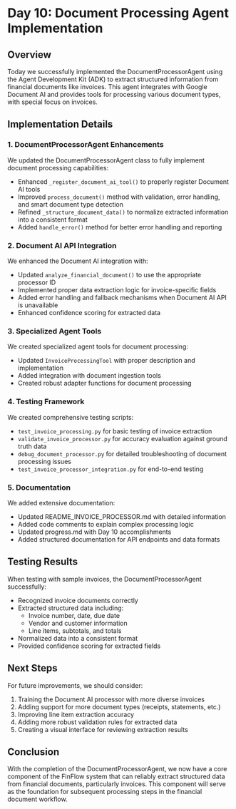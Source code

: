 # Day 10: Document Processing Agent Implementation

## Overview

Today we successfully implemented the DocumentProcessorAgent using the Agent Development Kit (ADK) to extract structured information from financial documents like invoices. This agent integrates with Google Document AI and provides tools for processing various document types, with special focus on invoices.

## Implementation Details

### 1. DocumentProcessorAgent Enhancements

We updated the DocumentProcessorAgent class to fully implement document processing capabilities:

- Enhanced `_register_document_ai_tool()` to properly register Document AI tools
- Improved `process_document()` method with validation, error handling, and smart document type detection
- Refined `_structure_document_data()` to normalize extracted information into a consistent format
- Added `handle_error()` method for better error handling and reporting

### 2. Document AI API Integration

We enhanced the Document AI integration with:

- Updated `analyze_financial_document()` to use the appropriate processor ID
- Implemented proper data extraction logic for invoice-specific fields
- Added error handling and fallback mechanisms when Document AI API is unavailable
- Enhanced confidence scoring for extracted data

### 3. Specialized Agent Tools

We created specialized agent tools for document processing:

- Updated `InvoiceProcessingTool` with proper description and implementation
- Added integration with document ingestion tools
- Created robust adapter functions for document processing

### 4. Testing Framework

We created comprehensive testing scripts:

- `test_invoice_processing.py` for basic testing of invoice extraction
- `validate_invoice_processor.py` for accuracy evaluation against ground truth data
- `debug_document_processor.py` for detailed troubleshooting of document processing issues
- `test_invoice_processor_integration.py` for end-to-end testing

### 5. Documentation

We added extensive documentation:

- Updated README_INVOICE_PROCESSOR.md with detailed information
- Added code comments to explain complex processing logic
- Updated progress.md with Day 10 accomplishments
- Added structured documentation for API endpoints and data formats

## Testing Results

When testing with sample invoices, the DocumentProcessorAgent successfully:

- Recognized invoice documents correctly
- Extracted structured data including:
  - Invoice number, date, due date
  - Vendor and customer information
  - Line items, subtotals, and totals
- Normalized data into a consistent format
- Provided confidence scoring for extracted fields

## Next Steps

For future improvements, we should consider:

1. Training the Document AI processor with more diverse invoices
2. Adding support for more document types (receipts, statements, etc.)
3. Improving line item extraction accuracy
4. Adding more robust validation rules for extracted data
5. Creating a visual interface for reviewing extraction results

## Conclusion

With the completion of the DocumentProcessorAgent, we now have a core component of the FinFlow system that can reliably extract structured data from financial documents, particularly invoices. This component will serve as the foundation for subsequent processing steps in the financial document workflow.
